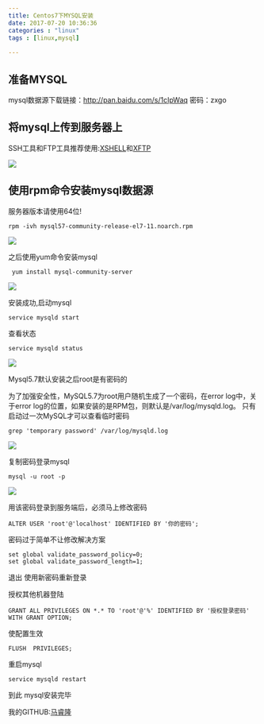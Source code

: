 ```yaml
---
title: Centos7下MYSQL安装
date: 2017-07-20 10:36:36
categories : "linux"
tags : [linux,mysql]
        
---
```


## 准备MYSQL

mysql数据源下载链接：http://pan.baidu.com/s/1cIpWaq 密码：zxgo



## 将mysql上传到服务器上



SSH工具和FTP工具推荐使用:[XSHELL](https://www.netsarang.com/xshell_download.html)和[XFTP](https://www.netsarang.com/products/xfp_overview.html)



![](http://osluooofp.bkt.clouddn.com/17-7-19/21202150.jpg)

<!-- more -->

## 使用rpm命令安装mysql数据源



服务器版本请使用64位!



``` shell
rpm -ivh mysql57-community-release-el7-11.noarch.rpm 
```


![](http://osluooofp.bkt.clouddn.com/17-7-19/13897836.jpg)



之后使用yum命令安装mysql



``` shell
 yum install mysql-community-server
```



![](http://osluooofp.bkt.clouddn.com/17-7-20/33068189.jpg)



安装成功,启动mysql

``` shell
service mysqld start
```



查看状态

``` shell
service mysqld status
```

![](http://osluooofp.bkt.clouddn.com/17-7-20/67500882.jpg)



Mysql5.7默认安装之后root是有密码的



为了加强安全性，MySQL5.7为root用户随机生成了一个密码，在error log中，关于error log的位置，如果安装的是RPM包，则默认是/var/log/mysqld.log。 
只有启动过一次MySQL才可以查看临时密码



``` shell
grep 'temporary password' /var/log/mysqld.log
```



![](http://osluooofp.bkt.clouddn.com/17-7-20/59556293.jpg)



复制密码登录mysql



``` shell
mysql -u root -p
```



![](http://osluooofp.bkt.clouddn.com/17-7-20/44389458.jpg)



用该密码登录到服务端后，必须马上修改密码

``` mysql
ALTER USER 'root'@'localhost' IDENTIFIED BY '你的密码';
```



密码过于简单不让修改解决方案

``` mysql
set global validate_password_policy=0;
set global validate_password_length=1;

```



退出 使用新密码重新登录



授权其他机器登陆

``` mysql
GRANT ALL PRIVILEGES ON *.* TO 'root'@'%' IDENTIFIED BY '授权登录密码' WITH GRANT OPTION;
```



使配置生效

``` my
FLUSH  PRIVILEGES;
```



重启mysql

``` shell
service mysqld restart
```



到此 mysql安装完毕



我的GITHUB:[马睿隆](https://github.com/maruilong)